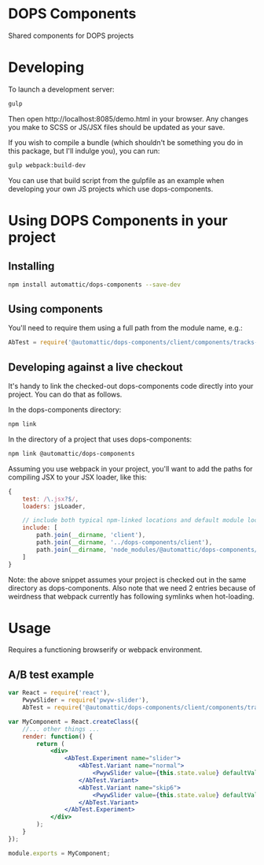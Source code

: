 DOPS Components
===============

Shared components for DOPS projects

# Developing

To launch a development server:

```bash
gulp
```

Then open http://localhost:8085/demo.html in your browser. Any changes you make to SCSS or JS/JSX files should be updated as your save.

If you wish to compile a bundle (which shouldn't be something you do in this package, but I'll indulge you), you can run:

```bash
gulp webpack:build-dev
```

You can use that build script from the gulpfile as an example when developing your own JS projects which use dops-components.

# Using DOPS Components in your project

## Installing

```bash
npm install automattic/dops-components --save-dev
```

## Using components

You'll need to require them using a full path from the module name, e.g.:

```javascript
AbTest = require('@automattic/dops-components/client/components/tracks-ab-test');
```

## Developing against a live checkout

It's handy to link the checked-out dops-components code directly into your project. You can do that as follows.

In the dops-components directory:

```bash
npm link
```

In the directory of a project that uses dops-components:

```bash
npm link @automattic/dops-components
```

Assuming you use webpack in your project, you'll want to add the paths for compiling JSX to your JSX loader, like this:

```javascript
{
	test: /\.jsx?$/,
	loaders: jsLoader,

	// include both typical npm-linked locations and default module locations to handle both cases
	include: [
		path.join(__dirname, 'client'), 
		path.join(__dirname, '../dops-components/client'), 
		path.join(__dirname, 'node_modules/@automattic/dops-components/client')
	]
}
```

Note: the above snippet assumes your project is checked out in the same directory as dops-components. Also note that we need 2 entries because of weirdness that webpack currently has following symlinks when hot-loading.

# Usage

Requires a functioning browserify or webpack environment.

## A/B test example

```jsx
var React = require('react'),
	PwywSlider = require('pwyw-slider'),
	AbTest = require('@automattic/dops-components/client/components/tracks-ab-test');

var MyComponent = React.createClass({
	//... other things ...
	render: function() {
		return (
			<div>
				<AbTest.Experiment name="slider">
					<AbTest.Variant name="normal">
						<PwywSlider value={this.state.value} defaultValue={this.props.defaultQty} onChange={this.handlePwywChange} interval={this.props.interval}/>
					</AbTest.Variant>
					<AbTest.Variant name="skip6">
						<PwywSlider value={this.state.value} defaultValue={this.props.defaultQty} skipValues={[6]} onChange={this.handlePwywChange} interval={this.props.interval}/>
					</AbTest.Variant>
				</AbTest.Experiment>
			</div>
		);
	}
});

module.exports = MyComponent;
```